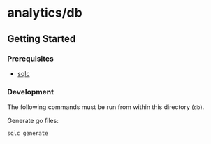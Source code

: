 # analytics/db

## Getting Started

### Prerequisites

- [sqlc](https://docs.sqlc.dev/en/stable/overview/install.html)

### Development

The following commands must be run from within this directory (`db`).

Generate go files:
```
sqlc generate
```
